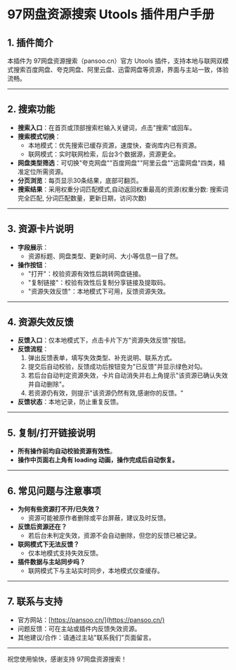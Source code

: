 # 97网盘资源搜索 Utools 插件用户手册

## 1. 插件简介

本插件为 97网盘资源搜索（pansoo.cn）官方 Utools 插件，支持本地与联网双模式搜索百度网盘、夸克网盘、阿里云盘、迅雷网盘等资源，界面与主站一致，体验流畅。

---

## 2. 搜索功能

- **搜索入口**：在首页或顶部搜索栏输入关键词，点击"搜索"或回车。
- **搜索模式切换**：
  - 本地模式：优先搜索已缓存资源，速度快，查询库内已有资源。
  - 联网模式：实时联网检索，后台3个数据源，资源更全。
- **网盘类型筛选**：可切换"夸克网盘""百度网盘""阿里云盘""迅雷网盘"四类，精准定位所需资源。
- **分页浏览**：每页显示30条结果，底部可翻页。
- **搜索结果**：采用权重分词匹配模式,自动返回权重最高的资源(权重分数: 搜索词完全匹配, 分词匹配数量，更新日期，访问次数)

---

## 3. 资源卡片说明

- **字段展示**：
  - 资源标题、网盘类型、更新时间、大小等信息一目了然。
- **操作按钮**：
  - "打开"：校验资源有效性后跳转网盘链接。
  - "复制链接"：校验有效性后复制分享链接及提取码。
  - "资源失效反馈"：本地模式下可用，反馈资源失效。

---

## 4. 资源失效反馈

- **反馈入口**：仅本地模式下，点击卡片下方"资源失效反馈"按钮。
- **反馈流程**：
  1. 弹出反馈表单，填写失效类型、补充说明、联系方式。
  2. 提交后自动校验，反馈成功后按钮变为"已反馈"并显示绿色对勾。
  3. 若后台自动判定资源失效，卡片自动消失并右上角提示"该资源已确认失效并自动删除"。
  4. 若资源仍有效，则提示"该资源仍然有效,感谢你的反馈。"
- **反馈状态**：本地记录，防止重复反馈。

---

## 5. 复制/打开链接说明

- **所有操作前均自动校验资源有效性**。
- **操作中页面右上角有 loading 动画，操作完成后自动恢复。**

---

## 6. 常见问题与注意事项

- **为何有些资源打不开/已失效？**
  - 资源可能被原作者删除或平台屏蔽，建议及时反馈。
- **反馈后资源还在？**
  - 若后台未判定失效，资源不会自动删除，但您的反馈已被记录。
- **联网模式下无法反馈？**
  - 仅本地模式支持失效反馈。
- **插件数据与主站同步吗？**
  - 联网模式下与主站实时同步，本地模式仅查缓存。

---

## 7. 联系与支持

- 官方网站：[https://pansoo.cn/](https://pansoo.cn/)
- 问题反馈：可在主站或插件内反馈失效资源。
- 其他建议/合作：请通过主站"联系我们"页面留言。

---

祝您使用愉快，感谢支持 97网盘资源搜索！ 
